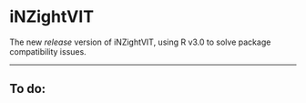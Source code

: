 iNZightVIT
==========

The new *release* version of iNZightVIT, using R v3.0 to solve package compatibility issues.

---------

To do:
------


